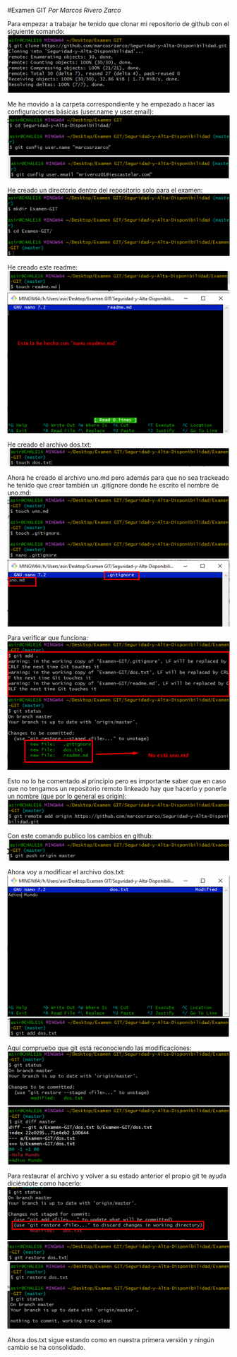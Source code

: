 #Examen GIT
*Por Marcos Rivero Zarco*

Para empezar a trabajar he tenido que clonar mi repositorio de github con el siguiente comando:
![captura1](Screenshot_1.png)

Me he movido a la carpeta correspondiente y he empezado a hacer las configuraciones básicas (user.name y user.email):
![captura1](Screenshot_2.png)
![captura1](Screenshot_3.png)

He creado un directorio dentro del repositorio solo para el examen:
![captura1](Screenshot_4.png)

He creado este readme:
![captura1](Screenshot_5.png)
![captura1](Screenshot_6.png)

He creado el archivo dos.txt:
![captura1](Screenshot_7.png)

Ahora he creado el archivo uno.md pero además para que no sea trackeado he tenido que crear también un .gitignore donde he escrito el nombre de uno.md:
![captura1](Screenshot_8.png)
![captura1](Screenshot_9.png)

Para verificar que funciona:
![captura1](Screenshot_10.png)

Esto no lo he comentado al principio pero es importante saber que en caso que no tengamos un repositorio remoto linkeado hay que hacerlo y ponerle un nombre (que por lo general es origin):
![captura1](Screenshot_11.png)

Con este comando publico los cambios en github:
![captura1](Screenshot_12.png)

Ahora voy a modificar el archivo dos.txt:
![captura1](Screenshot_13.png)
![captura1](Screenshot_14.png)

Aquí compruebo que git está reconociendo las modificaciones:
![captura1](Screenshot_15.png)
![captura1](Screenshot_16.png)


Para restaurar el archivo y volver a su estado anterior el propio git te ayuda diciéndote como hacerlo:
![captura1](Screenshot_18.png)
![captura1](Screenshot_19.png)
![captura1](Screenshot_20.png)

Ahora dos.txt sigue estando como en nuestra primera versión y ningún cambio se ha consolidado.
